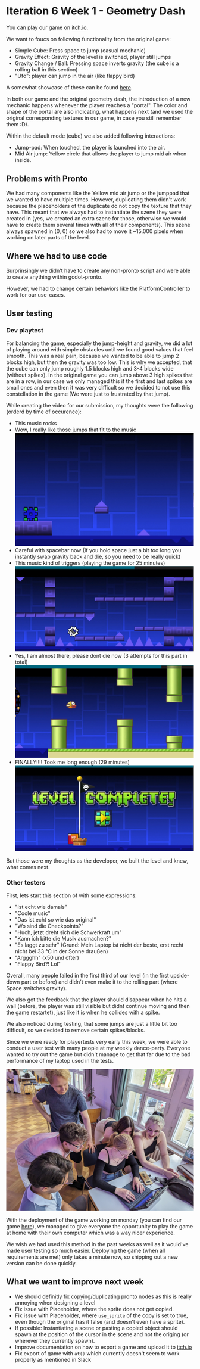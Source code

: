 # Iteration 6 Week 1 - Geometry Dash

You can play our game on [itch.io](https://finnxyz.itch.io/geometry-dash).

We want to foucs on following functionality from the original game:

- Simple Cube: Press space to jump (casual mechanic)
- Gravity Effect: Gravity of the level is switched, player still jumps
- Gravity Change / Ball: Pressing space inverts gravity (the cube is a rolling ball in this section)
- "Ufo": player can jump in the air (like flappy bird)

A somewhat showcase of these can be found [here](https://www.youtube.com/watch?v=lvq9UTK0GPQ&t=288s).

In both our game and the original geometry dash, the introduction of a new mechanic happens whenever the player reaches a "portal". The color and shape of the portal are also indicating, what happens next (and we used the original corresponding textures in our game, in case you still remember them :D).

Within the default mode (cube) we also added following interactions:

- Jump-pad: When touched, the player is launched into the air.
- Mid Air jump: Yellow circle that allows the player to jump mid air when inside.

## Problems with Pronto

We had many components like the Yellow mid air jump or the jumppad that we wanted to have multiple times. However, duplicating them didn't work because the placeholders of the duplicate do not copy the texture that they have. This meant that we always had to instantiate the szene they were created in (yes, we created an extra szene for those, otherwise we would have to create them several times with all of their components). This szene always spawned in (0, 0) so we also had to move it ~15.000 pixels when working on later parts of the level.

## Where we had to use code

Surprinsingly we didn't have to create any non-pronto script and were able to create anything within godot-pronto.

However, we had to change certain behaviors like the PlatformController to work for our use-cases.

## User testing

### Dev playtest

For balancing the game, especially the jump-height and gravity, we did a lot of playing around with simple obstacles until we found good values that feel smooth. This was a real pain, because we wanted to be able to jump 2 blocks high, but then the gravity was too low. This is why we accepted, that the cube can only jump roughly 1.5 blocks high and 3-4 blocks wide (without spikes). In the original game you can jump above 3 high spikes that are in a row, in our case we only managed this if the first and last spikes are small ones and even then it was very difficult so we decided to not use this constellation in the game (We were just to frustrated by that jump).

While creating the video for our submission, my thoughts were the following (orderd by time of occurence):

- This music rocks
- Wow, I really like those jumps that fit to the music
![A jump that is synced very well with the music](i6w1_satisfying_jump_to_music.png)
- Careful with spacebar now (If you hold space just a bit too long you instantly swap gravity back and die, so you need to be really quick)
- This music kind of triggers (playing the game for 25 minutes)
![Part of the rolling segment where you have to press space very briefly](i6w1_rolling_annoying_part.png)
- Yes, I am almost there, please dont die now (3 attempts for this part in total)
![Second last part of the level](i6w1_almost_there.png)
- FINALLY!!!! Took me long enough (29 minutes)
![Victory](i6w1_goal.png)

But those were my thoughts as the developer, wo built the level and knew, what comes next.

### Other testers

First, lets start this section of with some expressions:

- "Ist echt wie damals"
- "Coole music"
- "Das ist echt so wie das original"
- "Wo sind die Checkpoints?"
- "Huch, jetzt dreht sich die Schwerkraft um"
- "Kann ich bitte die Musik ausmachen?"
- "Es laggt zu sehr" (Grund: Mein Laptop ist nicht der beste, erst recht nicht bei 33 °C in der Sonne draußen)
- "Arggghh" (x50 und öfter)
- "Flappy Bird?! Lol"

Overall, many people failed in the first third of our level (in the first upside-down part or before) and didn't even make it to the rolling part (where Space switches gravity).

We also got the feedback that the player should disappear when he hits a wall (before, the player was still visible but didnt continue moving and then the game restartet), just like it is when he collides with a spike.

We also noticed during testing, that some jumps are just a little bit too difficult, so we decided to remove certain spikes/blocks.

Since we were ready for playertests very early this week, we were able to conduct a user test with many people at my weekly dance-party. Everyone wanted to try out the game but didn't manage to get that far due to the bad performance of my laptop used in the tests.

![User test with many people](i6w1_user_test.jpg)

With the deployment of the game working on monday (you can find our game [here](https://finnxyz.itch.io/geometry-dash)), we managed to give everyone the opportunity to play the game at home with their own computer which was a way nicer experience.

We wish we had used this method in the past weeks as well as it would've made user testing so much easier. Deploying the game (when all requirements are met) only takes a minute now, so shipping out a new version can be done quickly.

## What we want to improve next week

- We should definitly fix copying/duplicating pronto nodes as this is really annoying when designing a level
- Fix issue with Placeholder, where the sprite does not get copied.
- Fix issue with Placeholder, where `use_sprite` of the copy is set to true, even though the original has it false (and doesn't even have a sprite).
- If possible: Instantiating a scene or pasting a copied object should spawn at the position of the cursor in the scene and not the origing (or wherever they currently spawn).
- Improve documentation on how to export a game and upload it to [itch.io](https://itch.io)
- Fix export of game with `at()` which currently doesn't seem to work properly as mentioned in Slack

